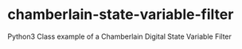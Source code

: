 # chamberlain-state-variable-filter
Python3 Class example of a Chamberlain Digital State Variable Filter
